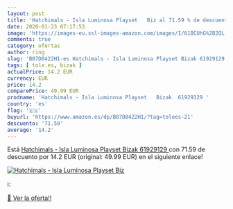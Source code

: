 ```yaml
---
layout: post
title: 'Hatchimals - Isla Luminosa Playset   Biz al 71.59 % de descuento'
date: 2020-01-23 07:17:53
image: 'https://images-eu.ssl-images-amazon.com/images/I/61BCUhG%2B2QL._SL200_.jpg'
comments: true
category: ofertas
author: ring
slug: 'B07D8422H1-es Hatchimals - Isla Luminosa Playset Bizak 61929129'
tags: [ tole.es, bizak ]
actualPrice: 14.2 EUR
currency: EUR
price: 14.2
comparePrice: 49.99 EUR
prodname: 'Hatchimals - Isla Luminosa Playset   Bizak  61929129 '
country: 'es'
flag: '🇪🇸'
buyurl: 'https://www.amazon.es/dp/B07D8422H1/?tag=tolees-21'
descuento: '71.59'
average: '14.2'
---
```


Está [Hatchimals - Isla Luminosa Playset   Bizak  61929129 ](https://www.amazon.es/dp/B07D8422H1/?tag=tolees-21) con 71.59 de descuento por 14.2 EUR (original: 49.99 EUR) en el siguiente enlace!

[![Hatchimals - Isla Luminosa Playset   Biz](https://images-eu.ssl-images-amazon.com/images/I/61BCUhG%2B2QL._SL200_.jpg)](https://www.amazon.es/dp/B07D8422H1/?tag=tolees-21)

ℹ️:


[🛒 Ver la oferta!!](https://www.amazon.es/dp/B07D8422H1/?tag=tolees-21)
